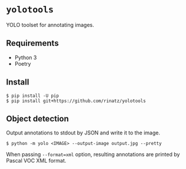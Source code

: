 # `yolotools`

YOLO toolset for annotating images.

## Requirements

- Python 3
- Poetry

## Install

```shell
$ pip install -U pip
$ pip install git+https://github.com/rinatz/yolotools
```

## Object detection

Output annotations to stdout by JSON and write it to the image.

```shell
$ python -m yolo <IMAGE> --output-image output.jpg --pretty
```

When passing `--format=xml` option, resulting annotations are printed by Pascal VOC XML format.
